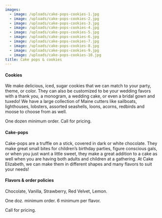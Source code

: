 ```yaml
---
images:
  - image: /uploads/cake-pops-cookies-1.jpg
  - image: /uploads/cake-pops-cookies-2.jpg
  - image: /uploads/cake-pops-cookies-3.jpg
  - image: /uploads/cake-pops-cookies-4.jpg
  - image: /uploads/cake-pops-cookies-5.jpg
  - image: /uploads/cake-pops-cookies-6.jpg
  - image: /uploads/cake-pops-cookies-7.jpg
  - image: /uploads/cake-pops-cookies-8.jpg
  - image: /uploads/cake-pops-cookies-9.jpg
  - image: /uploads/cake-pops-cookies-10.jpg
title: Cake pops & cookies
---
```


#### Cookies

We make delicious, iced, sugar cookies that we can match to your party, theme, or color. They can also be customized to be your wedding favors with a thank you, a monogram, a wedding cake, or even a bridal gown and tuxedo! We have a large collection of Maine cutters like sailboats, lighthouses, lobsters, assorted seashells, loons, acorns, redbirds and moose to choose from as well.

One dozen minimum order.
Call for pricing.

#### Cake-pops

Cake-pops are a truffle on a stick, covered in dark or white chocolate. They make great small bites for children’s birthday parties, figure conscious gals, or when you just want a little sweet, they make a great addition to a cake as well when you are having both adults and children at a gathering. At Cake Elizabeth, we can make them in different shapes and many flavors to suit your needs!

#### Flavors & order policies

Chocolate, Vanilla, Strawberry, Red Velvet, Lemon.

One doz. minimum order. 6 minimum per flavor.

Call for pricing.
